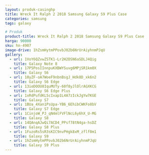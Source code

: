 ```yaml
---
layout: produk-casinghp
title: Wreck It Ralph 2 2018 Samsung Galaxy S9 Plus Case
categories: samsung
tags: galaxy

# Produk
product-title: Wreck It Ralph 2 2018 Samsung Galaxy S9 Plus Case
harga: 90000
sku: hn-4907
image-drive: 1hZsmHytmPPovbJ02b6NrUrAiyhnmPJqU
gallery:
  - url: 1VoY6QZvwZSTK1-Lr2H2DSN6aSDLJ4Qig
    title: Galaxy Note 8
  - url: 17P5PosIInnpuKXBWYSuvg6MPjSR1km0X
    title: Galaxy S6
  - url: 10yZF-oA7WoeF9nbnBsgJ_Hdk8D_xk6n2
    title: Galaxy S6 Edge
  - url: 13ioDOOU8IquMUTy-60f8yJlOlrAGXKCG
    title: Galaxy S6 Edge Plus
  - url: 1xRdPufdKLScIxap1L4A7zIckJgYw7KGE
    title: Galaxy S7
  - url: 1BUa_4Xan1PsUpa-YB6_6EhibCWKFo8bV
    title: Galaxy S7 Edge
  - url: 1CinjoW_PJ_qN4mlFVFlNcL6y6hX_U-MG
    title: Galaxy S8
  - url: 14QAnqAJwQi7ACD4_PPsf78tN4ga-hsDZ
    title: Galaxy S8 Plus
  - url: 1FuzoRs5sR3sKIC9nvPHgk8xM_zflf0m1
    title: Galaxy S9
  - url: 1hZsmHytmPPovbJ02b6NrUrAiyhnmPJqU
    title: Galaxy S9 Plus
---
```

